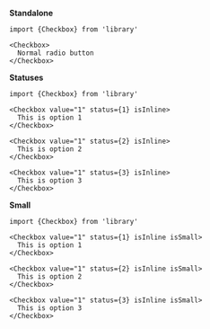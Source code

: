 **Standalone**

    import {Checkbox} from 'library'

    <Checkbox>
      Normal radio button
    </Checkbox>

**Statuses**

    import {Checkbox} from 'library'

    <Checkbox value="1" status={1} isInline>
      This is option 1
    </Checkbox>

    <Checkbox value="1" status={2} isInline>
      This is option 2
    </Checkbox>

    <Checkbox value="1" status={3} isInline>
      This is option 3
    </Checkbox>

**Small**

    import {Checkbox} from 'library'

    <Checkbox value="1" status={1} isInline isSmall>
      This is option 1
    </Checkbox>

    <Checkbox value="1" status={2} isInline isSmall>
      This is option 2
    </Checkbox>

    <Checkbox value="1" status={3} isInline isSmall>
      This is option 3
    </Checkbox>
